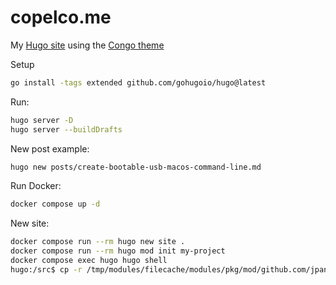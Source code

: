 # copelco.me

My [Hugo site](https://gohugo.io/) using the [Congo theme](https://github.com/jpanther/congo)

Setup

```sh
go install -tags extended github.com/gohugoio/hugo@latest
```

Run:

```sh
hugo server -D
hugo server --buildDrafts
```

New post example:

```sh
hugo new posts/create-bootable-usb-macos-command-line.md
```

Run Docker:

```sh
docker compose up -d
```

New site:

```sh
docker compose run --rm hugo new site .
docker compose run --rm hugo mod init my-project
docker compose exec hugo hugo shell
hugo:/src$ cp -r /tmp/modules/filecache/modules/pkg/mod/github.com/jpanther/congo/v2@v2.4.2/config/_default/* /src/config/_default/
```
